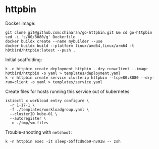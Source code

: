 # httpbin

Docker image:
```
git clone git@github.com:chinaran/go-httpbin.git && cd go-httpbin
sed -i 's/80/8080/g' Dockerfile
docker buildx create --name mybuilder --use
docker buildx build --platform linux/amd64,linux/arm64 -t h0tbird/httpbin:latest --push .
```

Initial scaffolding:
```
k -n httpbin create deployment httpbin --dry-run=client --image h0tbird/httpbin -o yaml > templates/deployment.yaml
k -n httpbin create service clusterip httpbin --tcp=80:8080 --dry-run=client -o yaml > templates/service.yaml
```

Create files for hosts running this service out of kubernetes:
```
istioctl x workload entry configure \
  -r 1-17-1 \
  -f ./templates/workloadgroup.yaml \
  --clusterID kube-01 \
  --autoregister \
  -o ./tmp/vm-files
```

Trouble-shooting with `netshoot`:
```
k -n httpbin exec -it sleep-55ffcd8d69-nv92w -- zsh
```
